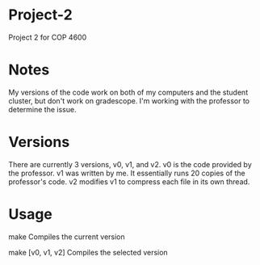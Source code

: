 # Project-2
Project 2 for COP 4600

# Notes
My versions of the code work on both of my computers and the student cluster, but don't work on gradescope.  I'm working with the professor to determine the issue.

# Versions
There are currently 3 versions, v0, v1, and v2.
v0 is the code provided by the professor.
v1 was written by me.  It essentially runs 20 copies of the professor's code.
v2 modifies v1 to compress each file in its own thread.

# Usage
make
Compiles the current version

make [v0, v1, v2]
Compiles the selected version